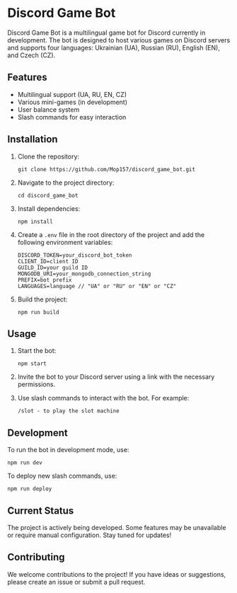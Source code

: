 

# Discord Game Bot

Discord Game Bot is a multilingual game bot for Discord currently in development. The bot is designed to host various games on Discord servers and supports four languages: Ukrainian (UA), Russian (RU), English (EN), and Czech (CZ).

## Features

- Multilingual support (UA, RU, EN, CZ)
- Various mini-games (in development)
- User balance system
- Slash commands for easy interaction

## Installation

1. Clone the repository:
   ```
   git clone https://github.com/Mop157/discord_game_bot.git
   ```

2. Navigate to the project directory:
   ```
   cd discord_game_bot
   ```

3. Install dependencies:
   ```
   npm install
   ```

4. Create a `.env` file in the root directory of the project and add the following environment variables:
   ```
   DISCORD_TOKEN=your_discord_bot_token
   CLIENT_ID=client ID
   GUILD_ID=your guild ID
   MONGODB_URI=your_mongodb_connection_string
   PREFIX=bot prefix
   LANGUAGES=language // "UA" or "RU" or "EN" or "CZ"
   ```

5. Build the project:
   ```
   npm run build
   ```

## Usage

1. Start the bot:
   ```
   npm start
   ```

2. Invite the bot to your Discord server using a link with the necessary permissions.

3. Use slash commands to interact with the bot. For example:
   ```
   /slot - to play the slot machine
   ```

## Development

To run the bot in development mode, use:
```
npm run dev
```

To deploy new slash commands, use:
```
npm run deploy
```

## Current Status

The project is actively being developed. Some features may be unavailable or require manual configuration. Stay tuned for updates!

## Contributing

We welcome contributions to the project! If you have ideas or suggestions, please create an issue or submit a pull request.
